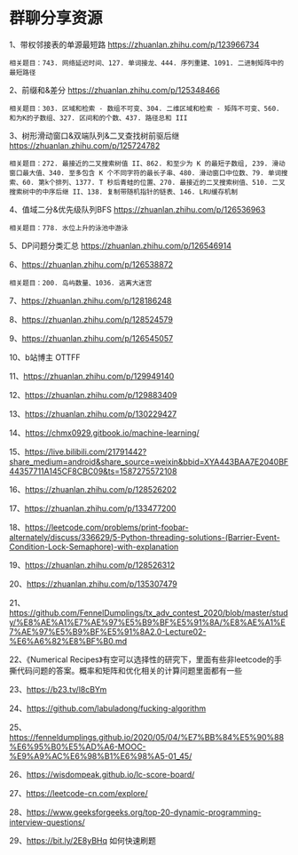 # 群聊分享资源

1、带权邻接表的单源最短路 https://zhuanlan.zhihu.com/p/123966734

    相关题目：743. 网络延迟时间、127. 单词接龙、444. 序列重建、1091. 二进制矩阵中的最短路径
    
2、前缀和&差分 https://zhuanlan.zhihu.com/p/125348466

    相关题目：303. 区域和检索 - 数组不可变、304. 二维区域和检索 - 矩阵不可变、560. 和为K的子数组、327. 区间和的个数、437. 路径总和 III

3、树形滑动窗口&双端队列&二叉查找树前驱后继 https://zhuanlan.zhihu.com/p/125724782

    相关题目：272. 最接近的二叉搜索树值 II、862. 和至少为 K 的最短子数组, 239. 滑动窗口最大值、340. 至多包含 K 个不同字符的最长子串、480. 滑动窗口中位数、79. 单词搜索、60. 第k个排列、1377. T 秒后青蛙的位置、270. 最接近的二叉搜索树值、510. 二叉搜索树中的中序后继 II、138. 复制带随机指针的链表、146. LRU缓存机制
    
4、值域二分&优先级队列BFS https://zhuanlan.zhihu.com/p/126536963

    相关题目：778. 水位上升的泳池中游泳

5、DP问题分类汇总 https://zhuanlan.zhihu.com/p/126546914

6、https://zhuanlan.zhihu.com/p/126538872

    相关题目：200. 岛屿数量、1036. 逃离大迷宫

7、https://zhuanlan.zhihu.com/p/128186248

8、https://zhuanlan.zhihu.com/p/128524579

9、https://zhuanlan.zhihu.com/p/126545057

10、b站博主 OTTFF

11、https://zhuanlan.zhihu.com/p/129949140

12、https://zhuanlan.zhihu.com/p/129883409

13、https://zhuanlan.zhihu.com/p/130229427

14、https://chmx0929.gitbook.io/machine-learning/

15、https://live.bilibili.com/21791442?share_medium=android&share_source=weixin&bbid=XYA443BAA7E2040BF44357711A145CF8CBC09&ts=1587275572108

16、https://zhuanlan.zhihu.com/p/128526202

17、https://zhuanlan.zhihu.com/p/133477200

18、https://leetcode.com/problems/print-foobar-alternately/discuss/336629/5-Python-threading-solutions-(Barrier-Event-Condition-Lock-Semaphore)-with-explanation

19、https://zhuanlan.zhihu.com/p/128526312

20、https://zhuanlan.zhihu.com/p/135307479

21、https://github.com/FennelDumplings/tx_adv_contest_2020/blob/master/study/%E8%AE%A1%E7%AE%97%E5%B9%BF%E5%91%8A/%E8%AE%A1%E7%AE%97%E5%B9%BF%E5%91%8A2.0-Lecture02-%E6%A6%82%E8%BF%B0.md

22、《Numerical Recipes》有空可以选择性的研究下，里面有些非leetcode的手撕代码问题的答案。概率和矩阵和优化相关的计算问题里面都有一些

23、https://b23.tv/l8cBYm

24、https://github.com/labuladong/fucking-algorithm

25、https://fenneldumplings.github.io/2020/05/04/%E7%BB%84%E5%90%88%E6%95%B0%E5%AD%A6-MOOC-%E9%A9%AC%E6%98%B1%E6%98%A5-01_45/

26、https://wisdompeak.github.io/lc-score-board/

27、https://leetcode-cn.com/explore/

28、https://www.geeksforgeeks.org/top-20-dynamic-programming-interview-questions/

29、https://bit.ly/2E8yBHq 如何快速刷题